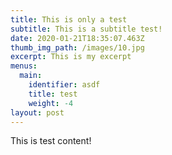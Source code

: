 ```yaml
---
title: This is only a test
subtitle: This is a subtitle test!
date: 2020-01-21T18:35:07.463Z
thumb_img_path: /images/10.jpg
excerpt: This is my excerpt
menus:
  main:
    identifier: asdf
    title: test
    weight: -4
layout: post
---
```

This is test content!
